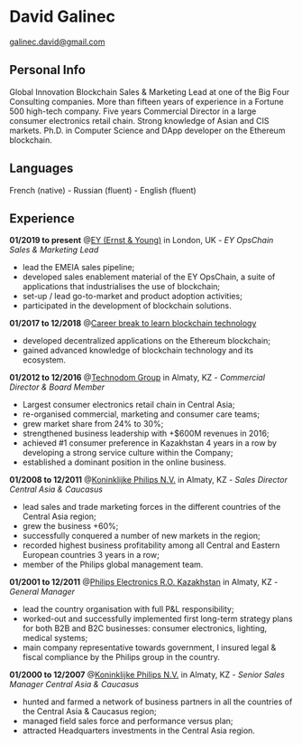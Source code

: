 # David Galinec

galinec.david@gmail.com

## Personal Info

Global Innovation Blockchain Sales & Marketing Lead at one of the Big Four Consulting companies. More than fifteen years of experience in a Fortune 500 high-tech company. Five years Commercial Director in a large consumer electronics retail chain. Strong knowledge of Asian and CIS markets. Ph.D. in Computer Science and DApp developer on the Ethereum blockchain.

## Languages

French (native) - Russian (fluent) - English (fluent)

## Experience

**01/2019 to present** @[EY (Ernst & Young)](https://www.ey.com/) in London, UK - *EY OpsChain Sales & Marketing Lead*
* lead the EMEIA sales pipeline;
* developed sales enablement material of the EY OpsChain, a suite of applications that industrialises the use of blockchain;
* set-up / lead go-to-market and product adoption activities;
* participated in the development of blockchain solutions.

**01/2017 to 12/2018** @[Career break to learn blockchain technology](https://github.com/DGalinec)
* developed decentralized applications on the Ethereum blockchain;
* gained advanced knowledge of blockchain technology and its ecosystem.

**01/2012 to 12/2016** @[Technodom Group](https://www.technodom.kz/) in Almaty, KZ - *Commercial Director & Board Member*
* Largest consumer electronics retail chain in Central Asia;
* re-organised commercial, marketing and consumer care teams;
* grew market share from 24% to 30%;
* strengthened business leadership with +$600M revenues in 2016;
* achieved #1 consumer preference in Kazakhstan 4 years in a row by developing a strong service culture within the Company;
* established a dominant position in the online business.

**01/2008 to 12/2011** @[Koninklijke Philips N.V.](https://www.philips.com/) in Almaty, KZ - *Sales Director Central Asia & Caucasus*
* lead sales and trade marketing forces in the different countries of the Central Asia region;
* grew the business +60%;
* successfully conquered a number of new markets in the region;
* recorded highest business profitability among all Central and Eastern European countries 3 years in a row;
* member of the Philips global management team.

**01/2001 to 12/2011** @[Philips Electronics R.O. Kazakhstan](https://www.philips.kz/) in Almaty, KZ - *General Manager*
* lead the country organisation with full P&L responsibility;
* worked-out and successfully implemented first long-term strategy plans for both B2B and B2C businesses: consumer electronics, lighting, medical systems;
* main company representative towards government, I insured legal & fiscal compliance by the Philips group in the country.

**01/2000 to 12/2007** @[Koninklijke Philips N.V.](https://www.philips.com/) in Almaty, KZ - *Senior Sales Manager Central Asia & Caucasus*
* hunted and farmed a network of business partners in all the countries of the Central Asia & Caucasus region;
* managed field sales force and performance versus plan;
* attracted Headquarters investments in the Central Asia region.


